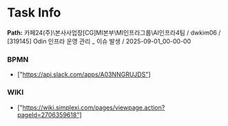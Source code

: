 # Task Info

**Path:** 카페24(주)\본사사업장\[CG]MI본부\MI인프라그룹\AI인프라4팀 / dwkim06 / [319145] Odin 인프라 운영 관리 _ 이슈 발생 / 2025-09-01_00-00-00

### BPMN
- ["https://api.slack.com/apps/A03NNGRUJDS"]

### WIKI
- ["https://wiki.simplexi.com/pages/viewpage.action?pageId=2706359618"]


